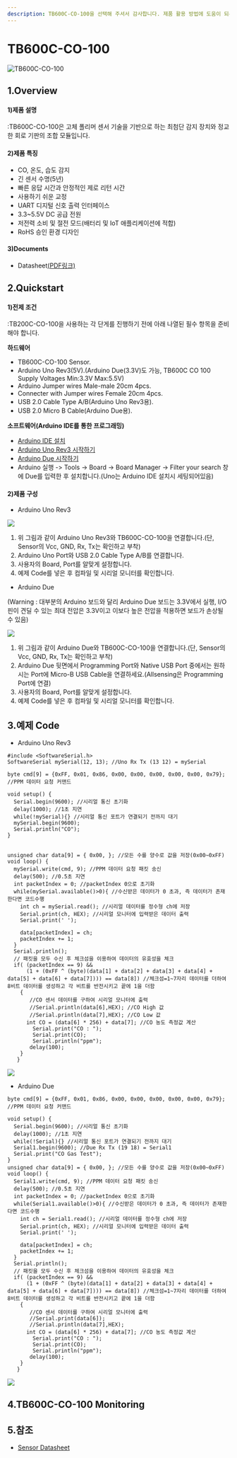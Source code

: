 ```yaml
---
description: TB600C-CO-100을 선택해 주셔서 감사합니다. 제품 활용 방법에 도움이 되는 모든 문서를 제공합니다.
---
```


# TB600C-CO-100

![TB600C-CO-100](<../../.gitbook/assets/tb600c 250x250.png>)

## 1.Overview

#### 1)제품 설명

:TB600C-CO-100은 고체 폴리머 센서 기술을 기반으로 하는 최첨단 감지 장치와 정교한 회로 기판의 조합 모듈입니다.

#### 2)제품 특징

* CO, 온도, 습도 감지
* 긴 센서 수명(5년)
* 빠른 응답 시간과 안정적인 제로 리턴 시간
* 사용하기 쉬운 교정
* UART 디지털 신호 출력 인터페이스
* 3.3\~5.5V DC 공급 전원
* 저전력 소비 및 절전 모드(배터리 및 IoT 애플리케이션에 적합)
* RoHS 승인 환경 디자인

#### 3)Documents

* Datasheet[(PDF링크)](https://ecsense.com/wp-content/uploads/2021/03/TB600C\_CO\_100ppm\_Technical-Specification20200513.pdf)

## 2.Quickstart

#### 1)전제 조건

:TB200C-CO-100을 사용하는 각 단게를 진행하기 전에 아래 나열된 필수 항목을 준비해야 합니다.

**하드웨어**

* TB600C-CO-100 Sensor.
* Arduino Uno Rev3(5V).(Arduino Due(3.3V)도 가능, TB600C CO 100 Supply Voltages Min:3.3V Max:5.5V)
* Arduino Jumper wires Male-male 20cm 4pcs.
* Connecter with Jumper wires Female 20cm 4pcs.
* USB 2.0 Cable Type A/B(Arduino Uno Rev3용).
* USB 2.0 Micro B Cable(Arduino Due용).

**소프트웨어(Arduino IDE를 통한 프로그래밍)**

* [Arduino IDE 설치](https://www.arduino.cc/en/software)
* [Arduino Uno Rev3 시작하기](https://docs.arduino.cc/hardware/uno-rev3)
* [Arduino Due 시작하기](https://www.arduino.cc/en/Guide/ArduinoDue)
* Arduino 실행 -> Tools -> Board -> Board Manager -> Filter your search 창에 Due를 입력한 후 설치합니다.(Uno는 Arduino IDE 설치시 세팅되어있음)

#### 2)제품 구성

* Arduino Uno Rev3

![](<../../.gitbook/assets/TB600C CO 100 Sensor with connecting arduino Uno rev3.jpg>)

1. 위 그림과 같이 Arduino Uno Rev3와 TB600C-CO-100을 연결합니다.(단, Sensor의 Vcc, GND, Rx, Tx는 확인하고 부착)
2. Arduino Uno Port와 USB 2.0 Cable Type A/B를 연결합니다.
3. 사용자의 Board, Port를 알맞게 설정합니다.
4. 예제 Code를 넣은 후 컴파일 및 시리얼 모니터를 확인합니다.

* Arduino Due

(Warning : 대부분의 Arduino 보드와 달리 Arduino Due 보드는 3.3V에서 실행, I/O핀이 견딜 수 있는 최대 전압은 3.3V이고 이보다 높은 전압을 적용하면 보드가 손상될 수 있음)

![](<../../.gitbook/assets/TB600C CO 100 Sensor with connecting arduino due.jpg>)

1. 위 그림과 같이 Arduino Due와 TB600C-CO-100을 연결합니다.(단, Sensor의 Vcc, GND, Rx, Tx는 확인하고 부착)
2. Arduino Due 뒷면에서 Programming Port와 Native USB Port 중에서는 원하시는 Port에 Micro-B USB Cable을 연결하세요.(Allsensing은 Programming Port에 연결)
3. 사용자의 Board, Port를 알맞게 설정합니다.
4. 예제 Code를 넣은 후 컴파일 및 시리얼 모니터를 확인합니다.

## 3.예제 Code

* Arduino Uno Rev3

```arduino
#include <SoftwareSerial.h>
SoftwareSerial mySerial(12, 13); //Uno Rx Tx (13 12) = mySerial

byte cmd[9] = {0xFF, 0x01, 0x86, 0x00, 0x00, 0x00, 0x00, 0x00, 0x79}; //PPM 데이터 요청 커맨드

void setup() {
  Serial.begin(9600); //시리얼 통신 초기화
  delay(1000); //1초 지연
  while(!mySerial){} //시리얼 통신 포트가 연결되기 전까지 대기
  mySerial.begin(9600); 
  Serial.println("CO"); 
}


unsigned char data[9] = { 0x00, }; //모든 수를 양수로 값을 저장(0x00~0xFF)
void loop() {
  mySerial.write(cmd, 9); //PPM 데이터 요청 패킷 송신
  delay(500); //0.5초 지연
  int packetIndex = 0; //packetIndex 0으로 초기화
  while(mySerial.available()>0){ //수신받은 데이터가 0 초과, 즉 데이터가 존재한다면 코드수행
    int ch = mySerial.read(); //시리얼 데이터를 정수형 ch에 저장
    Serial.print(ch, HEX); //시리얼 모니터에 입력받은 데이터 출력
    Serial.print(' ');

    data[packetIndex] = ch;
    packetIndex += 1;
  }
  Serial.println();
  // 패킷을 모두 수신 후 체크섬을 이용하여 데이터의 유효성을 체크
  if( (packetIndex == 9) &&
      (1 + (0xFF ^ (byte)(data[1] + data[2] + data[3] + data[4] + data[5] + data[6] + data[7]))) == data[8]) //체크섬=1~7자리 데이터를 더하여 8비트 데이터를 생성하고 각 비트를 반전시키고 끝에 1을 더함
    {
       //CO 센서 데이터를 구하여 시리얼 모니터에 출력
       //Serial.println(data[6],HEX); //CO High 값
       //Serial.println(data[7],HEX); //CO Low 값
      int CO = (data[6] * 256) + data[7]; //CO 농도 측정값 계산
        Serial.print("CO : ");
        Serial.print(CO);
        Serial.println("ppm");   
       delay(100); 
    }
   }
```

![](<../../.gitbook/assets/Uno Serial monitor.jpg>)

* Arduino Due

```arduino
byte cmd[9] = {0xFF, 0x01, 0x86, 0x00, 0x00, 0x00, 0x00, 0x00, 0x79}; //PPM 데이터 요청 커맨드

void setup() {
  Serial.begin(9600); //시리얼 통신 초기화
  delay(1000); //1초 지연
  while(!Serial){} //시리얼 통신 포트가 연결되기 전까지 대기
  Serial1.begin(9600); //Due Rx Tx (19 18) = Serial1
  Serial.print("CO Gas Test"); 
}
unsigned char data[9] = { 0x00, }; //모든 수를 양수로 값을 저장(0x00~0xFF)
void loop() {
  Serial1.write(cmd, 9); //PPM 데이터 요청 패킷 송신
  delay(500); //0.5초 지연
  int packetIndex = 0; //packetIndex 0으로 초기화
  while(Serial1.available()>0){ //수신받은 데이터가 0 초과, 즉 데이터가 존재한다면 코드수행
    int ch = Serial1.read(); //시리얼 데이터를 정수형 ch에 저장
    Serial.print(ch, HEX); //시리얼 모니터에 입력받은 데이터 출력
    Serial.print(' ');

    data[packetIndex] = ch;
    packetIndex += 1;
  }
  Serial.println();
  // 패킷을 모두 수신 후 체크섬을 이용하여 데이터의 유효성을 체크
  if( (packetIndex == 9) &&
      (1 + (0xFF ^ (byte)(data[1] + data[2] + data[3] + data[4] + data[5] + data[6] + data[7]))) == data[8]) //체크섬=1~7자리 데이터를 더하여 8비트 데이터를 생성하고 각 비트를 반전시키고 끝에 1을 더함
    {
       //CO 센서 데이터를 구하여 시리얼 모니터에 출력
       //Serial.print(data[6]);
       //Serial.println(data[7],HEX);
      int CO = (data[6] * 256) + data[7]; //CO 농도 측정값 계산
        Serial.print("CO : ");
        Serial.print(CO);
        Serial.println("ppm");   
       delay(100); 
    }
   }
```

![](<../../.gitbook/assets/TB600C CO 시리얼 모니터 (1).jpg>)

## 4.TB600C-CO-100 Monitoring

## 5.참조

* [Sensor Datasheet](https://ecsense.com/product/tb600c-co-100-air-quality-sensor-module/)
